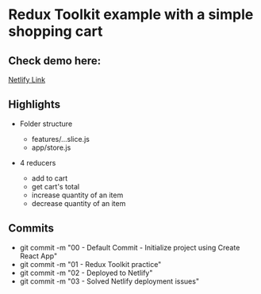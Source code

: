 # Redux Toolkit example with a simple shopping cart

## Check demo here:

[Netlify Link](https://rtk-simple-cart.netlify.app)

## Highlights

- Folder structure

  - features/...slice.js
  - app/store.js

- 4 reducers
  - add to cart
  - get cart's total
  - increase quantity of an item
  - decrease quantity of an item

## Commits

- git commit -m "00 - Default Commit - Initialize project using Create React App"
- git commit -m "01 - Redux Toolkit practice"
- git commit -m "02 - Deployed to Netlify"
- git commit -m "03 - Solved Netlify deployment issues"
